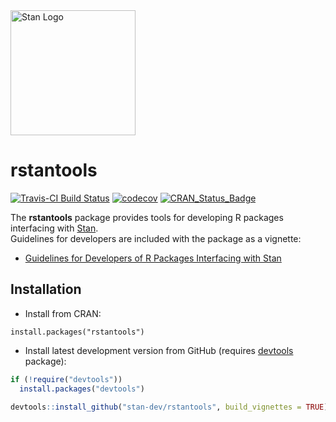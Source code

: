 <a href="http://mc-stan.org">
<img src="https://raw.githubusercontent.com/stan-dev/logos/master/logo.png" width=200 alt="Stan Logo"/>
</a>

# rstantools

[![Travis-CI Build Status](https://travis-ci.org/stan-dev/rstantools.svg?branch=master)](https://travis-ci.org/stan-dev/rstantools)
[![codecov](https://codecov.io/gh/stan-dev/rstantools/branch/master/graph/badge.svg)](https://codecov.io/gh/stan-dev/rstantools)
[![CRAN_Status_Badge](http://www.r-pkg.org/badges/version/rstantools?color=blue)](http://cran.r-project.org/web/packages/rstantools)

 The __rstantools__ package provides tools for developing R packages interfacing with [Stan](http://mc-stan.org/).   
 Guidelines for developers are included with the package as a vignette:

* [Guidelines for Developers of R Packages Interfacing with Stan](https://cran.r-project.org/package=rstantools/vignettes/developer-guidelines.html)

## Installation


* Install from CRAN:

```{r}
install.packages("rstantools")
```

* Install latest development version from GitHub (requires [devtools](https://github.com/hadley/devtools) package):

```r
if (!require("devtools"))
  install.packages("devtools")
  
devtools::install_github("stan-dev/rstantools", build_vignettes = TRUE)
```
